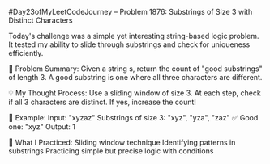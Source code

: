 #Day23ofMyLeetCodeJourney – Problem 1876: Substrings of Size 3 with Distinct Characters

Today's challenge was a simple yet interesting string-based logic problem.
 It tested my ability to slide through substrings and check for uniqueness efficiently.

🧾 Problem Summary:
Given a string s, return the count of "good substrings" of length 3.
 A good substring is one where all three characters are different.

💡 My Thought Process:
Use a sliding window of size 3.
At each step, check if all 3 characters are distinct.
If yes, increase the count!

🧪 Example:
Input: "xyzaz"
 Substrings of size 3: "xyz", "yza", "zaz"
 ✅ Good one: "xyz"
 Output: 1

🧠 What I Practiced:
Sliding window technique
Identifying patterns in substrings
Practicing simple but precise logic with conditions
